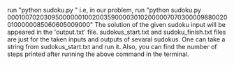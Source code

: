 run "python sudoku.py <sudoku-input-as-a-string>" 
i.e, in our problem, run "python sudoku.py 000100702030950000001002003590000301020000070703000098800200100000085060605009000"
The solution of the given sudoku input will be appeared in the 'output.txt' file.
sudokus_start.txt and sudoku_finish.txt files are just for the taken inputs and outputs of sevaral sudokus. One can take a string from sudokus_start.txt and run it. 
Also, you can find the number of steps printed after running the above command in the terminal. 